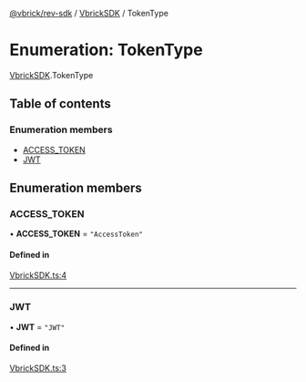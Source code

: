 [@vbrick/rev-sdk](../README.md) / [VbrickSDK](../modules/VbrickSDK.md) / TokenType

# Enumeration: TokenType

[VbrickSDK](../modules/VbrickSDK.md).TokenType

## Table of contents

### Enumeration members

- [ACCESS\_TOKEN](VbrickSDK.TokenType.md#access_token)
- [JWT](VbrickSDK.TokenType.md#jwt)

## Enumeration members

### ACCESS\_TOKEN

• **ACCESS\_TOKEN** = `"AccessToken"`

#### Defined in

[VbrickSDK.ts:4](https://github.com/vbrick/rev-sdk-js/blob/e732619/src/VbrickSDK.ts#L4)

___

### JWT

• **JWT** = `"JWT"`

#### Defined in

[VbrickSDK.ts:3](https://github.com/vbrick/rev-sdk-js/blob/e732619/src/VbrickSDK.ts#L3)
